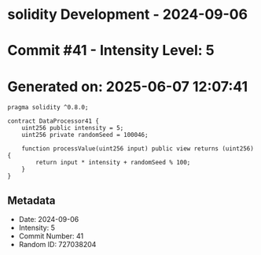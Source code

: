 ﻿# solidity Development - 2024-09-06
# Commit #41 - Intensity Level: 5
# Generated on: 2025-06-07 12:07:41
```solidity
pragma solidity ^0.8.0;

contract DataProcessor41 {
    uint256 public intensity = 5;
    uint256 private randomSeed = 100046;

    function processValue(uint256 input) public view returns (uint256) {
        return input * intensity + randomSeed % 100;
    }
}
```
## Metadata
- Date: 2024-09-06
- Intensity: 5
- Commit Number: 41
- Random ID: 727038204
